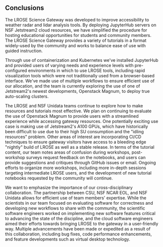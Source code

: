 ## Conclusions

The LROSE Science Gateway was developed to improve accessibility to weather radar and lidar analysis tools. By deploying JupyterHub servers on NSF Jetstream2 cloud resources, we have simplified the procedure for hosting educational opportunities for students and community members. The LROSE Science Gateway provides a variety of tutorials in a format widely-used by the community and works to balance ease of use with guided instruction.

Through use of containerization and Kubernetes we've installed JupyterHub and provided users of varying needs and experience levels with pre-configured environments in which to use LROSE tools, including rapid visualization tools which were not traditionally used from a browser-based interface. We've made use of multiple workflows to ensure efficient use of our allocation, and the team is currently exploring the use of one of Jetstream2's newest developments, Openstack Magnum, to deploy true auto-scaling clusters.

The LROSE and NSF Unidata teams continue to explore how to make resources and tutorials most effective. We plan on continuing to evaluate the use of Openstack Magnum to provide users with a streamlined experience while accessing gateway resources. One potentially exciting use case is making use of Jetstream2's A100 GPUs, which have historically been difficult to use due to their high SU consumption and the "idling resources" problem. Other areas of interest are incorporating CI/CD techniques to ensure gateway visitors have access to a bleeding edge "nightly" build of LROSE as well as a stable release. In terms of the tutorial content, our team notes areas of confusion during workshops, post-workshop surveys request feedback on the notebooks, and users can provide suggestions and critiques through GitHub issues or email. Ongoing efforts to organize more workshops, including more in-depth sessions targeting intermediate LROSE users, and the development of new tutorial notebooks requested by the community will continue.

We want to emphasize the importance of our cross-disciplinary collaboration. The partnership between CSU, NSF NCAR EOL, and NSF Unidata allows for efficient use of team members' expertise. While the scientists in our team focused on evaluating software for correctness and developing new workflows to share with the community, the scientific software engineers worked on implementing new software features critical to advancing the state of the discipline, and the cloud software engineers aimed their efforts towards bringing LROSE to the gateway in a user-friendly way. Multiple advancements have been made or expedited as a result of this collaboration, including bug fixes, code performance enhancements, and feature developments such as virtual desktop technology.
